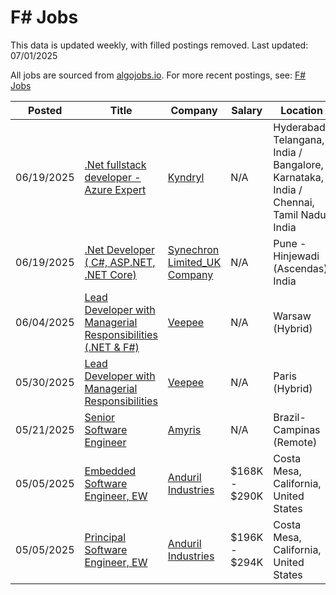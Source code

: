 # F# Jobs

This data is updated weekly, with filled postings removed. Last updated: 07/01/2025

All jobs are sourced from [algojobs.io](https://algojobs.io/). For more recent postings, see: [F# Jobs](https://algojobs.io/jobs/f-sharp)

| Posted | Title | Company | Salary | Location |
| --- | --- | --- | --- | --- |
| 06/19/2025 | [.Net fullstack developer - Azure Expert](https://algojobs.io/jobs/4431618) | [Kyndryl](https://algojobs.io/company/kyndryl/) | N/A | Hyderabad, Telangana, India / Bangalore, Karnataka, India / Chennai, Tamil Nadu, India |
| 06/19/2025 | [.Net Developer ( C#, ASP.NET, .NET Core)](https://algojobs.io/jobs/4429886) | [Synechron Limited_UK Company](https://algojobs.io/company/synechron/) | N/A | Pune - Hinjewadi (Ascendas), India |
| 06/04/2025 | [Lead Developer with Managerial Responsibilities (.NET & F#)](https://algojobs.io/jobs/4279189) | [Veepee](https://algojobs.io/company/veepee/) | N/A | Warsaw (Hybrid) |
| 05/30/2025 | [Lead Developer with Managerial Responsibilities](https://algojobs.io/jobs/4235581) | [Veepee](https://algojobs.io/company/veepee/) | N/A | Paris (Hybrid) |
| 05/21/2025 | [Senior Software Engineer](https://algojobs.io/jobs/4156967) | [Amyris](https://algojobs.io/company/amyris/) | N/A | Brazil-Campinas (Remote) |
| 05/05/2025 | [Embedded Software Engineer, EW](https://algojobs.io/jobs/3986652) | [Anduril Industries](https://algojobs.io/company/andurilindustries/) | $168K - $290K | Costa Mesa, California, United States |
| 05/05/2025 | [Principal Software Engineer, EW](https://algojobs.io/jobs/3986655) | [Anduril Industries](https://algojobs.io/company/andurilindustries/) | $196K - $294K | Costa Mesa, California, United States |